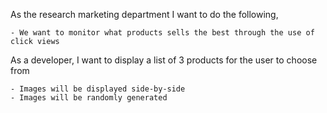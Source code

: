 As the research marketing department I want to do the following,

    - We want to monitor what products sells the best through the use of click views

As a developer, I want to display a list of 3 products for the user to choose from

    - Images will be displayed side-by-side
    - Images will be randomly generated

